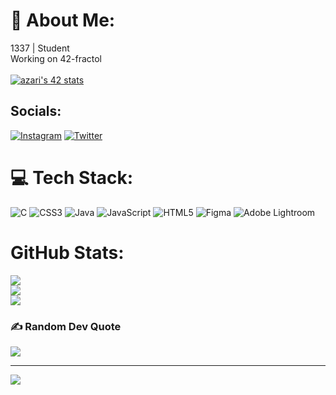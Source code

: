 # 💫 About Me:
1337  |  Student <br>Working on 42-fractol
<br><br>
[![azari's 42 stats](https://badge.mediaplus.ma/black/azari)](https://github.com/oakoudad/badge42)


## Socials:
[![Instagram](https://img.shields.io/badge/Instagram-%23E4405F.svg?logo=Instagram&logoColor=white)](https://instagram.com/z_anaas) [![Twitter](https://img.shields.io/badge/Twitter-%231DA1F2.svg?logo=Twitter&logoColor=white)](https://twitter.com/Z_anas) 

# 💻 Tech Stack:
![C](https://img.shields.io/badge/c-%2300599C.svg?style=for-the-badge&logo=c&logoColor=white) ![CSS3](https://img.shields.io/badge/css3-%231572B6.svg?style=for-the-badge&logo=css3&logoColor=white) ![Java](https://img.shields.io/badge/java-%23ED8B00.svg?style=for-the-badge&logo=java&logoColor=white) ![JavaScript](https://img.shields.io/badge/javascript-%23323330.svg?style=for-the-badge&logo=javascript&logoColor=%23F7DF1E) ![HTML5](https://img.shields.io/badge/html5-%23E34F26.svg?style=for-the-badge&logo=html5&logoColor=white) 	![Figma](https://img.shields.io/badge/figma-%23F24E1E.svg?style=for-the-badge&logo=figma&logoColor=white) ![Adobe Lightroom](https://img.shields.io/badge/Adobe%20Lightroom-31A8FF.svg?style=for-the-badge&logo=Adobe%20Lightroom&logoColor=white)
#  GitHub Stats:
![](https://github-readme-stats.vercel.app/api?username=ZaariAnas&theme=dark&hide_border=false&include_all_commits=false&count_private=false)<br/>
![](https://github-readme-streak-stats.herokuapp.com/?user=ZaariAnas&theme=dark&hide_border=false)<br/>
![](https://github-readme-stats.vercel.app/api/top-langs/?username=ZaariAnas&theme=dark&hide_border=false&include_all_commits=false&count_private=false&layout=compact)

### ✍️ Random Dev Quote
![](https://quotes-github-readme.vercel.app/api?type=horizontal&theme=radical)


---
[![](https://visitcount.itsvg.in/api?id=ZaariAnas&icon=0&color=0)](https://visitcount.itsvg.in)
